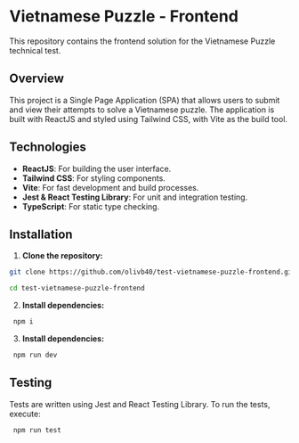 # Vietnamese Puzzle - Frontend

This repository contains the frontend solution for the Vietnamese Puzzle technical test.

## Overview

This project is a Single Page Application (SPA) that allows users to submit and view their attempts to solve a Vietnamese puzzle. The application is built with ReactJS and styled using Tailwind CSS, with Vite as the build tool.

## Technologies

- **ReactJS**: For building the user interface.
- **Tailwind CSS**: For styling components.
- **Vite**: For fast development and build processes.
- **Jest & React Testing Library**: For unit and integration testing.
- **TypeScript**: For static type checking.

## Installation

1. **Clone the repository:**

```bash
git clone https://github.com/olivb40/test-vietnamese-puzzle-frontend.git

cd test-vietnamese-puzzle-frontend
```

2. **Install dependencies:**

```bash
 npm i
```

3. **Install dependencies:**

```bash
 npm run dev
```

## Testing

Tests are written using Jest and React Testing Library. To run the tests, execute:

```bash
 npm run test
```
